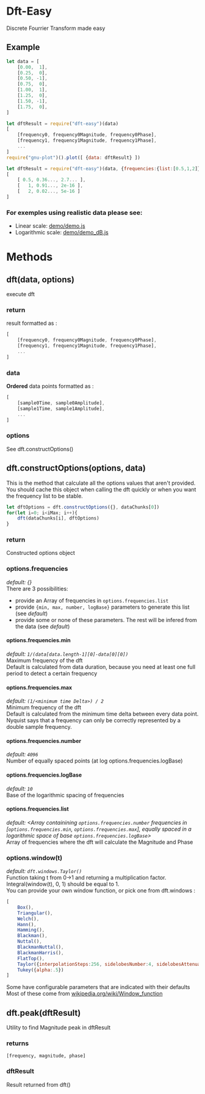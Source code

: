 Dft-Easy
===============================================
Discrete Fourrier Transform made easy

## Example
```js
let data = [
	[0.00,  1],
	[0.25,  0],
	[0.50, -1],
	[0.75,  0],
	[1.00,  1],
	[1.25,  0],
	[1.50, -1],
	[1.75,  0],
]
```
```js
let dftResult = require("dft-easy")(data)
[
	[frequency0, frequency0Magnitude, frequency0Phase],
	[frequency1, frequency1Magnitude, frequency1Phase],
	...
]
require("gnu-plot")().plot([ {data: dftResult} ])
```
```js
let dftResult = require("dft-easy")(data, {frequencies:{list:[0.5,1,2]}})
[
	[ 0.5, 0.36..., 2.7... ],
	[   1, 0.91..., 2e-16 ],
	[   2, 0.02..., 5e-16 ]
]
```
### For exemples using realistic data please see:  
 - Linear scale: [demo/demo.js](demo/demo.js)  
 - Logarithmic scale: [demo/demo_dB.js](demo/demo_dB.js)  

# Methods

## dft(data, options)
execute dft

### return
result formatted as : 
```js
[
	[frequency0, frequency0Magnitude, frequency0Phase],
	[frequency1, frequency1Magnitude, frequency1Phase],
	...
]
```

### data
**Ordered** data points formatted as : 
```js
[
	[sample0Time, sample0Amplitude],
	[sample1Time, sample1Amplitude],
	...
]
```

### options
See dft.constructOptions()

## dft.constructOptions(options, data)
This is the method that calculate all the options values that aren't provided.  
You should cache this object when calling the dft quickly or when you want the frequency list to be stable.  
```js
let dftOptions = dft.constructOptions({}, dataChunks[0])
for(let i=0; i<iMax; i++){
	dft(dataChunks[i], dftOptions)
}
```

### return
Constructed options object

### options.frequencies  
*default: {}*  
There are 3 possibilities:  
 - provide an Array of frequencies in `options.frequencies.list`  
 - provide `{min, max, number, logBase}` parameters to generate this list (see *default*)  
 - provide some or none of these parameters. The rest will be infered from the data (see *default*)  

#### options.frequencies.min  
*default: `1/(data[data.length-1][0]-data[0][0])`*  
Maximum frequency of the dft  
Default is calculated from data duration, because you need at least one full period to detect a certain frequency  

#### options.frequencies.max 
*default: `(1/<minimum time Delta>) / 2`*  
Minimum frequency of the dft  
Default is calculated from the minimum time delta between every data point. Nyquist says that a frequency can only be correctly represented by a double sample frequency.  

#### options.frequencies.number 
*default: `4096`*  
Number of equally spaced points (at log options.frequencies.logBase) 

#### options.frequencies.logBase
*default: `10`*  
Base of the logarithmic spacing of frequencies 

#### options.frequencies.list
*default: <Array containining `options.frequencies.number` frequencies in [`options.frequencies.min`, `options.frequencies.max`], equally spaced in a logarithmic space of base `options.frequencies.logBase`>*  
Array of frequencies where the dft will calculate the Magnitude and Phase

### options.window(t)
*default: `dft.windows.Taylor()`*  
Function taking t from 0->1 and returning a multiplication factor.  
Integral(window(t), 0, 1) should be equal to 1.  
You can provide your own window function, or pick one from dft.windows : 
```js
[
	Box(),
	Triangular(),
	Welch(),
	Hann(),
	Hamming(),
	Blackman(),
	Nuttal(),
	BlackmanNuttal(),
	BlackmanHarris(),
	FlatTop(),
	Taylor({interpolationSteps:256, sidelobesNumber:4, sidelobesAttenuation:35/*dB*/}),
	Tukey({alpha:.5})
]
```
Some have configurable parameters that are indicated with their defaults  
Most of these come from [wikipedia.org/wiki/Window_function](https://en.wikipedia.org/wiki/Window_function#A_list_of_window_functions)  

## dft.peak(dftResult)
Utility to find Magnitude peak in dftResult  
### returns
`[frequency, magnitude, phase]`  

### dftResult
Result returned from dft()  
